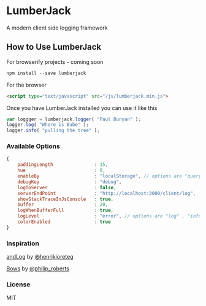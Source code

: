 LumberJack
===========

A modern client side logging framework 


## How to Use LumberJack

For browserify projects - coming soon

```javascript
npm install --save lumberjack
```

For the browser

```html 
<script type="text/javascript" src="/js/lumberjack.min.js">
```

Once you have LumberJack installed you can use it like this

```javascript
var loggger = lumberjack.logger( "Paul Bunyan" );
logger.log( "Where is Babe" );
logger.info( "pulling the tree" );
```
### Available Options

```javascript
{
    paddingLength               : 15,
    hue                         : 0,
    enableBy                    : "localStorage", // options are "query" , "localStorage" , "jsVar"
    debugKey                    : "debug",
    logToServer                 : false,
    serverEndPoint              : "http://localhost:3000/client/log",
    showStackTraceInJsConsole   : true,
    buffer                      : 20,
    logWhenBufferFull           : true,
    logLevel                    : "error", // options are "log" , "info" , "debug", "warn", "error"
    colorEnabled                : true
}
```


### Inspiration

[andLog](https://github.com/HenrikJoreteg/andlog) by [@henrikjoreteg](http://twitter.com/henrikjoreteg)

[Bows](https://github.com/HenrikJoreteg/andlog) by [@philip_roberts](http://twitter.com/philip_roberts)


### License

MIT
